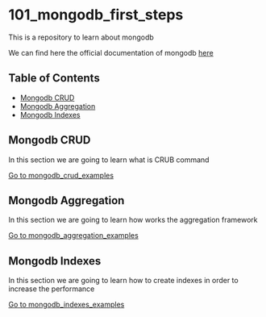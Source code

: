 # 101_mongodb_first_steps
This is a repository to learn about mongodb

We can find here the official documentation of mongodb [here](https://docs.mongodb.com/manual/introduction/)

## Table of Contents
* [Mongodb CRUD](#mongodb_crud)
* [Mongodb Aggregation](#mongodb_aggregation)
* [Mongodb Indexes](#mongodb_indexes)

## Mongodb CRUD
In this section we are going to learn what is CRUB command

[Go to mongodb_crud_examples](/mongodb_crud_examples)

## Mongodb Aggregation
In this section we are going to learn how works the aggregation framework

[Go to mongodb_aggregation_examples](/mongodb_aggregation_examples)

## Mongodb Indexes
In this section we are going to learn how to create indexes in order to increase the performance

[Go to mongodb_indexes_examples](/mongodb_indexes_examples)
